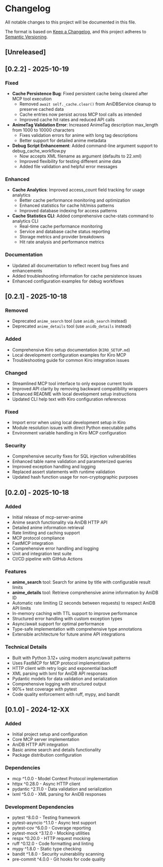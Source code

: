 # Changelog

All notable changes to this project will be documented in this file.

The format is based on [Keep a Changelog](https://keepachangelog.com/en/1.0.0/),
and this project adheres to [Semantic Versioning](https://semver.org/spec/v2.0.0.html).

## [Unreleased]

## [0.2.2] - 2025-10-19

### Fixed
- **Cache Persistence Bug**: Fixed persistent cache being cleared after MCP tool execution
  - Removed `await self._cache.clear()` from AniDBService cleanup to preserve cached data
  - Cache entries now persist across MCP tool calls as intended
  - Improved cache hit rates and reduced API calls
- **AnimeTag Validation Error**: Increased AnimeTag description max_length from 1000 to 10000 characters
  - Fixes validation errors for anime with long tag descriptions
  - Better support for detailed anime metadata
- **Debug Script Enhancement**: Added command-line argument support to debug_cache_workflow.py
  - Now accepts XML filename as argument (defaults to 22.xml)
  - Improved flexibility for testing different anime data
  - Added file validation and helpful error messages

### Enhanced
- **Cache Analytics**: Improved access_count field tracking for usage analytics
  - Better cache performance monitoring and optimization
  - Enhanced statistics for cache hit/miss patterns
  - Improved database indexing for access patterns
- **Cache Statistics CLI**: Added comprehensive cache-stats command to analytics CLI
  - Real-time cache performance monitoring
  - Service and database cache status reporting
  - Storage metrics and provider breakdowns
  - Hit rate analysis and performance metrics

### Documentation
- Updated all documentation to reflect recent bug fixes and enhancements
- Added troubleshooting information for cache persistence issues
- Enhanced configuration examples for debug workflows

## [0.2.1] - 2025-10-18

### Removed
- Deprecated `anime_search` tool (use `anidb_search` instead)
- Deprecated `anime_details` tool (use `anidb_details` instead)

### Added
- Comprehensive Kiro setup documentation (`KIRO_SETUP.md`)
- Local development configuration examples for Kiro MCP
- Troubleshooting guide for common Kiro integration issues

### Changed
- Streamlined MCP tool interface to only expose current tools
- Improved API clarity by removing backward compatibility wrappers
- Enhanced README with local development setup instructions
- Updated CLI help text with Kiro configuration references

### Fixed
- Import error when using local development setup in Kiro
- Module resolution issues with direct Python executable paths
- Environment variable handling in Kiro MCP configuration

### Security
- Comprehensive security fixes for SQL injection vulnerabilities
- Enhanced table name validation and parameterized queries
- Improved exception handling and logging
- Replaced assert statements with runtime validation
- Updated hash function usage for non-cryptographic purposes

## [0.2.0] - 2025-10-18

### Added
- Initial release of mcp-server-anime
- Anime search functionality via AniDB HTTP API
- Detailed anime information retrieval
- Rate limiting and caching support
- MCP protocol compliance
- FastMCP integration
- Comprehensive error handling and logging
- Unit and integration test suite
- CI/CD pipeline with GitHub Actions

### Features
- **anime_search** tool: Search for anime by title with configurable result limits
- **anime_details** tool: Retrieve comprehensive anime information by AniDB ID
- Automatic rate limiting (2 seconds between requests) to respect AniDB API limits
- In-memory caching with TTL support to improve performance
- Structured error handling with custom exception types
- Async/await support for optimal performance
- Type-safe implementation with comprehensive type annotations
- Extensible architecture for future anime API integrations

### Technical Details
- Built with Python 3.12+ using modern async/await patterns
- Uses FastMCP for MCP protocol implementation
- HTTP client with retry logic and exponential backoff
- XML parsing with lxml for AniDB API responses
- Pydantic models for data validation and serialization
- Comprehensive logging with structured output
- 90%+ test coverage with pytest
- Code quality enforcement with ruff, mypy, and bandit

## [0.1.0] - 2024-12-XX

### Added
- Initial project setup and configuration
- Core MCP server implementation
- AniDB HTTP API integration
- Basic anime search and details functionality
- Package distribution configuration

### Dependencies
- mcp ^1.0.0 - Model Context Protocol implementation
- httpx ^0.28.0 - Async HTTP client
- pydantic ^2.11.0 - Data validation and serialization
- lxml ^5.0.0 - XML parsing for AniDB responses

### Development Dependencies
- pytest ^8.0.0 - Testing framework
- pytest-asyncio ^1.1.0 - Async test support
- pytest-cov ^6.0.0 - Coverage reporting
- pytest-mock ^3.12.0 - Mocking utilities
- respx ^0.20.0 - HTTP request mocking
- ruff ^0.12.0 - Code formatting and linting
- mypy ^1.8.0 - Static type checking
- bandit ^1.8.0 - Security vulnerability scanning
- pre-commit ^4.0.0 - Git hooks for code quality